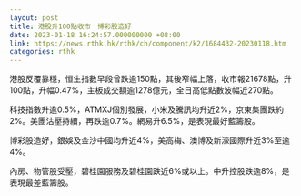 ```yaml
---
layout: post
title: 港股升100點收市　博彩股造好
date: 2023-01-18 16:24:57.000000000 +08:00
link: https://news.rthk.hk/rthk/ch/component/k2/1684432-20230118.htm
categories: rthk
---
```


港股反覆靠穩，恒生指數早段曾跌逾150點，其後窄幅上落，收市報21678點，升100點，升幅0.47%，主板成交額逾1278億元，全日高低點數波幅近270點。

科技指數升逾0.5%，ATMXJ個別發展，小米及騰訊均升近2%，京東集團跌約2%。美團沽壓持續，再跌逾0.7%。網易升6.5%，是表現最好藍籌股。

博彩股造好，銀娛及金沙中國均升近4%，美高梅、澳博及新濠國際升近3%至逾4%。

內房、物管股受壓，碧桂園服務及碧桂園跌近6%或以上。中升控股跌逾8%，是表現最差藍籌股。
